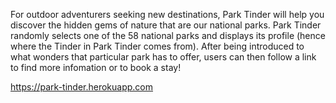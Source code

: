For outdoor adventurers seeking new destinations, Park Tinder will help you discover the hidden gems of nature that are our national parks. Park Tinder randomly selects one of the 58 national parks and displays its profile (hence where the Tinder in Park Tinder comes from). After being introduced to what wonders that particular park has to offer, users can then follow a link to find more infomation or to book a stay!

https://park-tinder.herokuapp.com
